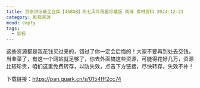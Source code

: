 ```yaml
---
title: 百家讲坛最全合集【468GB】附七周年限量珍藏版 南峰 素材资料 2024-12-21
category: 影视资源
mood: empty
tags:
  - 影视
---
```





这些资源都是我花钱买过来的，错过了你一定会后悔的！大家不要再到处去交钱，当韭菜了，有这一个网站就足够了，你去外面搞这些资源，可能得花好几万，资源比较珍贵，咱们这里免费转存，以防失效，点击下方链接，尽快转存，失效不补！

下载链接：https://pan.quark.cn/s/0154fff2cc74






